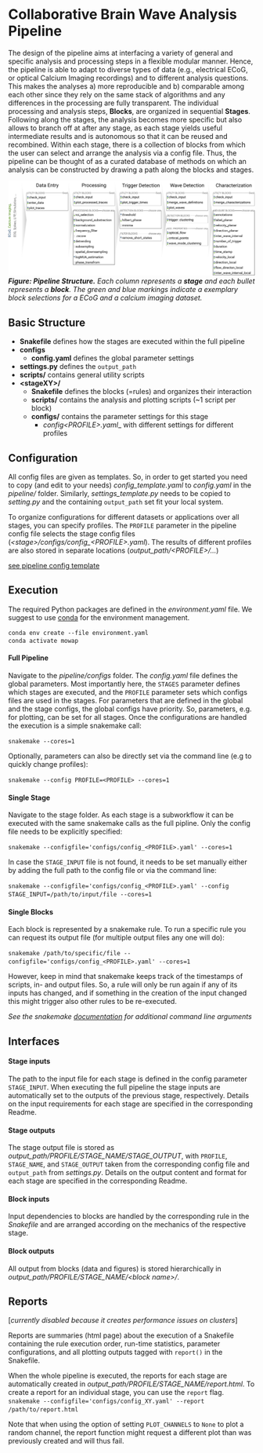 # Collaborative Brain Wave Analysis Pipeline
The design of the pipeline aims at interfacing a variety of general and specific analysis and processing steps in a flexible modular manner. Hence, the pipeline is able to adapt to diverse types of data (e.g., electrical ECoG, or optical Calcium Imaging recordings) and to different analysis questions. This makes the analyses a) more reproducible and b) comparable among each other since they rely on the same stack of algorithms and any differences in the processing are fully transparent.
The individual processing and analysis steps, __Blocks__, are organized in sequential __Stages__. Following along the stages, the analysis becomes more specific but also allows to branch off at after any stage, as each stage yields useful intermediate results and is autonomous so that it can be reused and recombined. Within each stage, there is a collection of blocks from which the user can select and arrange the analysis via a config file. Thus, the pipeline can be thought of as a curated database of methods on which an analysis can be constructed by drawing a path along the blocks and stages.

![Pipeline structure in stages and blocks](../doc/images/pipeline_illustration.png "Pipeline Structure")
***Figure: Pipeline Structure.*** *Each column represents a **stage** and each bullet represents a **block**. The green and blue markings indicate a exemplary block selections for a ECoG and a calcium imaging dataset.*

## Basic Structure
* __Snakefile__ defines how the stages are executed within the full pipeline
* __configs__
    * __config.yaml__ defines the global parameter settings
* __settings.py__ defines the `output_path`
* __scripts/__ contains general utility scripts
* __\<stageXY\>/__
  * __Snakefile__ defines the blocks (=rules) and organizes their interaction
  * __scripts/__ contains the analysis and plotting scripts (~1 script per block)
  * __configs/__ contains the parameter settings for this stage
    * __config_\<PROFILE\>.yaml__ with different settings for different profiles

## Configuration
All config files are given as templates. So, in order to get started you need to copy (and edit to your needs)
_config_template.yaml_ to _config.yaml_ in the _pipeline/_ folder.
Similarly, _settings_template.py_ needs to be copied to _setting.py_ and the containing `output_path` set fit your local system.

To organize configurations for different datasets or applications over all stages, you can specify profiles. The `PROFILE` parameter in the pipeline config file selects the stage config files (*\<stage\>/configs/config_\<PROFILE\>.yaml*). The results of different profiles are also stored in separate locations (*output_path/\<PROFILE\>/...*)

[see pipeline config template](configs/config_template.yaml)

## Execution
The required Python packages are defined in the _environment.yaml_ file. We suggest to use [conda](https://docs.conda.io/en/latest/) for the environment management.

```
conda env create --file environment.yaml
conda activate mowap
```

#### Full Pipeline
Navigate to the _pipeline/configs_ folder. The _config.yaml_ file defines the global parameters.
Most importantly here, the `STAGES` parameter defines which stages are executed, and the `PROFILE` parameter sets which configs files are used in the stages.
For parameters that are defined in the global and the stage configs, the global configs have priority. So, parameters, e.g. for plotting, can be set for all stages.
Once the configurations are handled the execution is a simple snakemake call:

`snakemake --cores=1`

Optionally, parameters can also be directly set via the command line (e.g to quickly change profiles):

`snakemake --config PROFILE=<PROFILE> --cores=1`

#### Single Stage
Navigate to the stage folder. As each stage is a subworkflow it can be executed with the same snakemake calls as the full pipline. Only the config file needs to be explicitly specified:

`snakemake --configfile='configs/config_<PROFILE>.yaml' --cores=1`

In case the `STAGE_INPUT` file is not found, it needs to be set manually either by adding the full path to the config file or via the command line:

`snakemake --configfile='configs/config_<PROFILE>.yaml' --config STAGE_INPUT=/path/to/input/file --cores=1`

#### Single Blocks
Each block is represented by a snakemake rule. To run a specific rule you can request its output file (for multiple output files any one will do):

`snakemake /path/to/specific/file --configfile='configs/config_<PROFILE>.yaml' --cores=1`

However, keep in mind that snakemake keeps track of the timestamps of scripts, in- and output files. So, a rule will only be run again if any of its inputs has changed, and if something in the creation of the input changed this might trigger also other rules to be re-executed.

_See the snakemake [documentation](https://snakemake.readthedocs.io/en/stable/executing/cli.html) for additional command line arguments_

## Interfaces
#### Stage inputs
The path to the input file for each stage is defined in the config parameter `STAGE_INPUT`. When executing the full pipeline the stage inputs are automatically set to the outputs of the previous stage, respectively.
Details on the input requirements for each stage are specified in the corresponding Readme.

#### Stage outputs
The stage output file is stored as _output_path/PROFILE/STAGE_NAME/STAGE_OUTPUT_, with `PROFILE`, `STAGE_NAME`, and `STAGE_OUTPUT` taken from the corresponding config file and `output_path` from *settings.py*.
Details on the output content and format for each stage are specified in the corresponding Readme.

#### Block inputs
Input dependencies to blocks are handled by the corresponding rule in the *Snakefile* and are arranged according on the mechanics of the respective stage.

#### Block outputs
All output from blocks (data and figures) is stored hierarchically in _output_path/PROFILE/STAGE_NAME/\<block name\>/_.

## Reports
[*currently disabled because it creates performance issues on clusters*]

Reports are summaries (html page) about the execution of a Snakefile containing the rule execution order, run-time statistics, parameter configurations, and all plotting outputs tagged with `report()` in the Snakefile.

When the whole pipeline is executed, the reports for each stage are automatically created in _output_path/PROFILE/STAGE_NAME/report.html_.
To create a report for an individual stage, you can use the `report` flag.
`snakemake --configfile='configs/config_XY.yaml' --report /path/to/report.html`

Note that when using the option of setting `PLOT_CHANNELS` to `None` to plot a random channel, the report function might request a different plot than was previously created and will thus fail.
